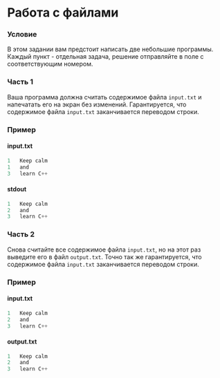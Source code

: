 # Работа с файлами

### Условие
 
В этом задании вам предстоит написать две небольшие программы. Каждый пункт - отдельная задача, решение отправляйте в поле с соответствующим номером.

### Часть 1

Ваша программа должна считать содержимое файла `input.txt` и напечатать его на экран без изменений. Гарантируется, что содержимое файла `input.txt` заканчивается переводом строки.

### Пример

#### input.txt

```objectivec
1   Keep calm
1   and
3   learn C++
```

#### stdout

```objectivec
1   Keep calm
2   and
3   learn C++
```

### Часть 2

Снова считайте все содержимое файла `input.txt`, но на этот раз выведите его в файл `output.txt`. Точно так же гарантируется, что содержимое файла `input.txt` заканчивается переводом строки. 

### Пример

#### input.txt

```objectivec
1   Keep calm
2   and
3   learn C++
```

#### output.txt

```objectivec
1   Keep calm
2   and
3   learn C++
```
